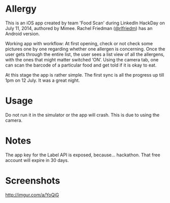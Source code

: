 Allergy
=======

This is an iOS app created by team 'Food Scan' during LinkedIn HackDay on July 11, 2014, authored by Mimee. 
Rachel Friedman ([@rlfriedm]("https://github.com/rlfriedm")) has an Android version.

Working app with workflow:
At first opening, check or not check some pictures one by one regarding whether one allergen is concerning.
Once the user gets through the entire list, the user sees a list view of all the allergens, with the ones that might matter switched ‘ON’. 
Using the camera tab, one can scan the barcode of a particular food and get told if it is okay to eat.

At this stage the app is rather simple. The first sync is all the progress up till 1pm on 12 July. It was a great night.


Usage
========

Do not run it in the simulator or the app will crash. This is due to using the camera.

Notes
========

The app key for the Label API is exposed, because... hackathon. That free account will expire in 30 days.

Screenshots
==========
http://imgur.com/a/YoQjG

